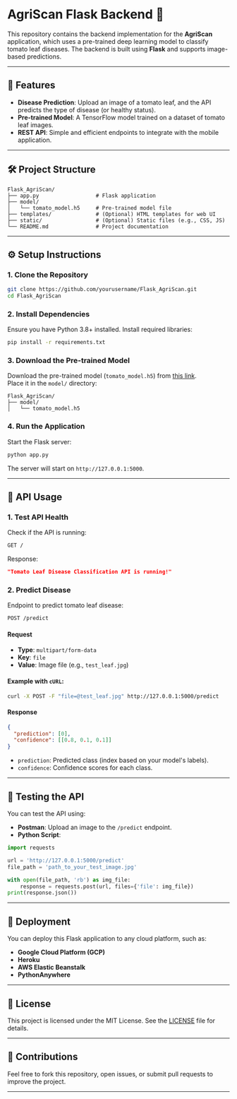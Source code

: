# AgriScan Flask Backend 🌱

This repository contains the backend implementation for the **AgriScan** application, which uses a pre-trained deep learning model to classify tomato leaf diseases. The backend is built using **Flask** and supports image-based predictions.

---

## 🚀 Features

- **Disease Prediction**: Upload an image of a tomato leaf, and the API predicts the type of disease (or healthy status).
- **Pre-trained Model**: A TensorFlow model trained on a dataset of tomato leaf images.
- **REST API**: Simple and efficient endpoints to integrate with the mobile application.

---

## 🛠️ Project Structure

```
Flask_AgriScan/
├── app.py                  # Flask application
├── model/
│   └── tomato_model.h5     # Pre-trained model file
├── templates/              # (Optional) HTML templates for web UI
├── static/                 # (Optional) Static files (e.g., CSS, JS)
└── README.md               # Project documentation
```

---

## ⚙️ Setup Instructions

### 1. Clone the Repository
```bash
git clone https://github.com/yourusername/Flask_AgriScan.git
cd Flask_AgriScan
```

### 2. Install Dependencies
Ensure you have Python 3.8+ installed. Install required libraries:
```bash
pip install -r requirements.txt
```

### 3. Download the Pre-trained Model
Download the pre-trained model (`tomato_model.h5`) from [this link](https://drive.google.com/file/d/1HHkwlZqO0_oYR7o_T9CreaUNBbp8lbkE/view?usp=drive_link).  
Place it in the `model/` directory:
```
Flask_AgriScan/
├── model/
│   └── tomato_model.h5
```

### 4. Run the Application
Start the Flask server:
```bash
python app.py
```
The server will start on `http://127.0.0.1:5000`.

---

## 📡 API Usage

### **1. Test API Health**
Check if the API is running:
```bash
GET /
```
Response:
```json
"Tomato Leaf Disease Classification API is running!"
```

### **2. Predict Disease**
Endpoint to predict tomato leaf disease:
```bash
POST /predict
```

#### Request
- **Type**: `multipart/form-data`
- **Key**: `file`
- **Value**: Image file (e.g., `test_leaf.jpg`)

#### Example with `cURL`:
```bash
curl -X POST -F "file=@test_leaf.jpg" http://127.0.0.1:5000/predict
```

#### Response
```json
{
  "prediction": [0],
  "confidence": [[0.8, 0.1, 0.1]]
}
```
- `prediction`: Predicted class (index based on your model's labels).
- `confidence`: Confidence scores for each class.

---

## 🧪 Testing the API

You can test the API using:
- **Postman**: Upload an image to the `/predict` endpoint.
- **Python Script**:
```python
import requests

url = 'http://127.0.0.1:5000/predict'
file_path = 'path_to_your_test_image.jpg'

with open(file_path, 'rb') as img_file:
    response = requests.post(url, files={'file': img_file})
print(response.json())
```

---

## 🚀 Deployment

You can deploy this Flask application to any cloud platform, such as:
- **Google Cloud Platform (GCP)**
- **Heroku**
- **AWS Elastic Beanstalk**
- **PythonAnywhere**

---

## 📜 License

This project is licensed under the MIT License. See the [LICENSE](LICENSE) file for details.

---

## 🤝 Contributions

Feel free to fork this repository, open issues, or submit pull requests to improve the project.

---
